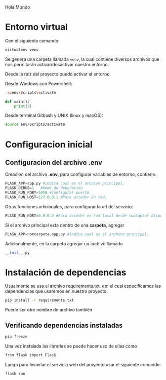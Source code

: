 Hola Mundo

# Entorno virtual

Con el siguiente comando:

```bash
virtualenv venv
```

Se genera una carpeta llamada `venv`, la cual contiene diversos archivos que nos permitarán activar/desactivar nuestro entorno.

Desde la raíz del proyecto puedo activar el entorno.

Desde Windows con Powershell:

```bash
.\venv\Scripts\activate
```

```python
def main():
    print(7)
```

Desde terminal Gitbash y UNIX (linux y macOS):
```bash
source env/Scripts/activate
```
# Configuracion inicial
## Configuracion del archivo .env
Creacion del archivo **.env**, para configurar variables de entorno, contiene:
```python
FLASK_APP=app.py #indica cual es el archivo principal, 
FLASK_DEBUB=1   #modo de depuracion
FLASK_RUN_PORT=5050 #configurar puerto
FLASK_RUN_HOST=127.0.0.1 #Para acceder en red
```
Otras funciones adicionales, para configurar la url del servicio:
```python
FLASK_RUN_HOST=0.0.0.0 #Para acceder en red local desde cualquier dispositivo dentro de la red, incluso desde un celular
```
Si el archivo principal esta dentro de una **carpeta**, agregar
```python
FLASK_APP=nomcarpeta.app.py #indica cual es el archivo principal, 
```
Adicionalmente, en la carpeta agregar un archivo llamado
```python
__init__.py
```
# Instalación de dependencias

Usualmente se usa el archivo requirements.txt, em el cual especificamos las dependencias que usaremos en nuestro proyecto.

```bash
pip install -r requirements.txt
```

Puede ser otro nombre de archivo también

## Verificando dependencias instaladas

```bash
pip freeze
```


Una vez instalada las librerias se puede hacer uso de ellas como 
```bash
from flask import Flask 
```

Luego para levantar el servicio web del proyecto
usar el siguiente comando:
```bash
flask run
```

